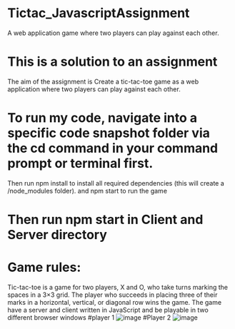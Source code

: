 # Tictac_JavascriptAssignment
A  web application  game where two players can play against each other.
# This is a solution to an assignment
The aim of the assignment is Create a tic-tac-toe game as a web application where two players can play against
each other.
# To run my code, navigate into a specific code snapshot folder via the cd command in your command prompt or terminal first.

Then run npm install to install all required dependencies (this will create a /node_modules folder). and npm start to run the game
# Then run npm start in Client and Server directory
# Game rules:
Tic-tac-toe is a game for two players, X and O, who take turns marking the spaces in a
3×3 grid. The player who succeeds in placing three of their marks in a horizontal, vertical,
or diagonal row wins the game.
The game have a server and client written in JavaScript and be playable in
two different browser windows
#player 1
![image](https://user-images.githubusercontent.com/19783928/167494054-d81a9331-8c72-4f4c-9a07-5ef86c6ecea2.png)
#Player 2
![image](https://user-images.githubusercontent.com/19783928/167494164-7605f69a-f986-4788-b0ba-dd0712328d5d.png)

